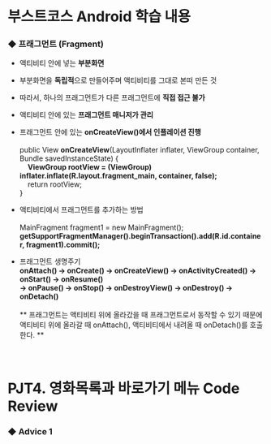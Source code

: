 # 부스트코스 Android 학습 내용

### ◆ 프래그먼트 (Fragment)
+ 액티비티 안에 넣는 <b>부분화면</b>

+ 부분화면을 <b>독립적</b>으로 만들어주며 액티비티를 그대로 본떠 만든 것

+ 따라서, 하나의 프래그먼트가 다른 프래그먼트에 <b>직접 접근 불가</b>

+ 액티비티 안에 있는 <b>프래그먼트 매니저가 관리</b>

+ 프래그먼트 안에 있는 <b>onCreateView()에서 인플레이션 진행</b><br><br>
public View <b>onCreateView</b>(LayoutInflater inflater, ViewGroup container, Bundle savedInstanceState) {<br>
&nbsp;&nbsp;&nbsp;&nbsp;<b>ViewGroup rootView = (ViewGroup) inflater.inflate(R.layout.fragment_main, container, false);</b><br>
&nbsp;&nbsp;&nbsp;&nbsp;return rootView;<br>
}<br>

+ 액티비티에서 프래그먼트를 추가하는 방법<br><br>
MainFragment fragment1 = new MainFragment();<br>
<b>getSupportFragmentManager().beginTransaction().add(R.id.container, fragment1).commit();</b>

+ 프래그먼트 생명주기<br>
<b>onAttach() → onCreate() → onCreateView() → onActivityCreated() → onStart() → onResume()<br>
→ onPause() → onStop() → onDestroyView() → onDestroy() → onDetach()</b><br><br>
** 프래그먼트는 액티비티 위에 올라갔을 때 프래그먼트로서 동작할 수 있기 때문에 <br>액티비티 위에 올라갈 때 onAttach(), 액티비티에서 내려올 때 onDetach()를 호출</b>한다. **
<br><br><br>

# PJT4. 영화목록과 바로가기 메뉴 Code Review
### ◆ Advice 1
